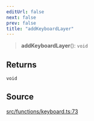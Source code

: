 ```yaml
---
editUrl: false
next: false
prev: false
title: "addKeyboardLayer"
---
```


> **addKeyboardLayer**(): `void`

## Returns

`void`

## Source

[src/functions/keyboard.ts:73](https://github.com/relishinc/dill-pixel/blob/10f512f7f577ca5e74162827f11215b28df5ca97/src/functions/keyboard.ts#L73)
